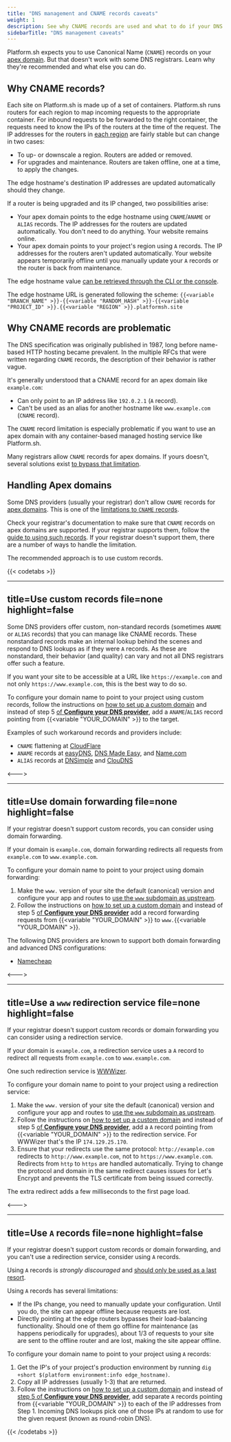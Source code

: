 ```yaml
---
title: "DNS management and CNAME records caveats"
weight: 1
description: See why CNAME records are used and what to do if your DNS registrar doesn't support them for apex domains.
sidebarTitle: "DNS management caveats"
---
```


Platform.sh expects you to use Canonical Name (`CNAME`) records on your [apex domain](../../other/glossary.md#apex-domain).
But that doesn't work with some DNS registrars.
Learn why they're recommended and what else you can do.

## Why CNAME records?

Each site on Platform.sh is made up of a set of containers.
Platform.sh runs routers for each region to map incoming requests to the appropriate container.
For inbound requests to be forwarded to the right container, the requests need to know the IPs of the routers at the time of the request.
The IP addresses for the routers in [each region](../../development/regions.md) are fairly stable but can change in two cases:

* To up- or downscale a region.
  Routers are added or removed.
* For upgrades and maintenance.
  Routers are taken offline, one at a time, to apply the changes.

The edge hostname's destination IP addresses are updated automatically should they change.

If a router is being upgraded and its IP changed, two possibilities arise:

* Your apex domain points to the edge hostname using `CNAME`/`ANAME` or `ALIAS` records. The IP addresses for the routers are updated automatically. You don't need to do anything. Your website remains online.
* Your apex domain points to your project's region using `A` records. The IP addresses for the routers aren't updated automatically.
  Your website appears temporarily offline until you manually update your `A` records or the router is back from maintenance.

The edge hostname value [can be retrieved through the CLI or the console](./_index.md#2-get-the-target-for-your-project).

The edge hostname URL is generated following the scheme:
`{{<variable "BRANCH_NAME" >}}-{{<variable "RANDOM_HASH" >}}-{{<variable "PROJECT_ID" >}}.{{<variable "REGION" >}}.platformsh.site`

## Why CNAME records are problematic

The DNS specification was originally published in 1987, long before name-based HTTP hosting became prevalent.
In the multiple RFCs that were written regarding `CNAME` records, the description of their behavior is rather vague.

It's generally understood that a CNAME record for an apex domain like `example.com`:

* Can only point to an IP address like `192.0.2.1` (`A` record).
* Can't be used as an alias for another hostname like `www.example.com` (`CNAME` record).

The `CNAME` record limitation is especially problematic if you want to use an apex domain with any container-based managed hosting service like Platform.sh.

Many registrars allow `CNAME` records for apex domains.
If yours doesn't, several solutions exist [to bypass that limitation](#handling-apex-domains).

## Handling Apex domains

Some DNS providers (usually your registrar) don't allow `CNAME` records for [apex domains](../../other/glossary.md#apex-domain).
This is one of the [limitations to `CNAME` records](#why-CNAME-records-are-problematic).

Check your registrar's documentation to make sure that `CNAME` records on apex domains are supported.
If your registrar supports them, follow the [guide to using such records](../steps/_index.md).
If your registrar doesn't support them, there are a number of ways to handle the limitation.

The recommended approach is to use custom records.

{{< codetabs >}}

---
title=Use custom records
file=none
highlight=false
---

Some DNS providers offer custom, non-standard records (sometimes `ANAME` or `ALIAS` records) that you can manage like CNAME records.
These nonstandard records make an internal lookup behind the scenes and respond to DNS lookups as if they were `A` records.
As these are nonstandard, their behavior (and quality) can vary and not all DNS registrars offer such a feature.

If you want your site to be accessible at a URL like `https://example.com` and not only `https://www.example.com`,
this is the best way to do so.

To configure your domain name to point to your project using custom records, follow the instructions on [how to set up a custom domain](./_index.md) and instead of step 5 [of **Configure your DNS provider**](./_index.md#3-configure-your-dns-provider), add a `ANAME`/`ALIAS` record pointing from {{<variable "YOUR_DOMAIN" >}} to the target.

Examples of such workaround records and providers include:

<!-- vale Platform.condescending = NO -->
* `CNAME` flattening at [CloudFlare](https://developers.cloudflare.com/dns/additional-options/cname-flattening)
* `ANAME` records at [easyDNS](https://easydns.com/features/aname-root-domain-alias/),
  [DNS Made Easy](https://support.dnsmadeeasy.com/support/solutions/articles/47001001412-aname-records),
  and [Name.com](https://www.name.com/support/articles/115010493967-adding-an-aname-alias-record)
* `ALIAS` records at [DNSimple](https://support.dnsimple.com/articles/alias-record/)
  and [ClouDNS](https://www.cloudns.net/wiki/article/18/)
<!-- vale Platform.condescending = YES -->

<--->

---
title=Use domain forwarding
file=none
highlight=false
---

If your registrar doesn't support custom records, you can consider using domain forwarding.

If your domain is `example.com`, domain forwarding redirects all requests from `example.com` to `www.example.com`.

To configure your domain name to point to your project using domain forwarding:

1. Make the `www.` version of your site the default (canonical) version and configure your app and routes to [use the `www` subdomain as upstream](../../define-routes/_index.md).
2. Follow the instructions on [how to set up a custom domain](./_index.md) and instead of step 5 [of **Configure your DNS provider**](./_index.md#3-configure-your-dns-provider) add a record forwarding requests from {{<variable "YOUR_DOMAIN" >}} to `www.`{{<variable "YOUR_DOMAIN" >}}.

The following DNS providers are known to support both domain forwarding and advanced DNS configurations:

* [Namecheap](https://www.namecheap.com/support/knowledgebase/article.aspx/385/2237/how-to-redirect-a-url-for-a-domain/)

<--->

---
title=Use a `www` redirection service
file=none
highlight=false
---

If your registrar doesn't support custom records or domain forwarding you can consider using a redirection service.

If your domain is `example.com`, a redirection service uses a `A` record to redirect all requests
from `example.com` to `www.example.com`.

One such redirection service is [WWWizer](http://wwwizer.com/naked-domain-redirect).

To configure your domain name to point to your project using a redirection service:

1. Make the `www.` version of your site the default (canonical) version and configure your app and routes to [use the `www` subdomain as upstream](../../define-routes/_index.md).
2. Follow the instructions on [how to set up a custom domain](./_index.md) and instead of step 5 [of **Configure your DNS provider**](./_index.md#3-configure-your-dns-provider), add a `A` record pointing from {{<variable "YOUR_DOMAIN" >}} to the redirection service. For WWWizer that's the IP `174.129.25.170`.
3. Ensure that your redirects use the same protocol:
`http://example.com` redirects to `http://www.example.com`, not to `https://www.example.com`.
Redirects from `http` to `https` are handled automatically.
Trying to change the protocol and domain in the same redirect causes issues for Let's Encrypt and prevents the TLS certificate from being issued correctly.

The extra redirect adds a few milliseconds to the first page load.

<--->

---
title=Use `A` records
file=none
highlight=false
---

If your registrar doesn't support custom records or domain forwarding, and you can't use a redirection service, consider using `A` records.

Using `A` records is _strongly discouraged_ and [should only be used as a last resort](#why-cname-records).

Using `A` records has several limitations:

* If the IPs change, you need to manually update your configuration.
  Until you do, the site can appear offline because requests are lost.
* Directly pointing at the edge routers bypasses their load-balancing functionality.
  Should one of them go offline for maintenance (as happens periodically for upgrades),
  about 1/3 of requests to your site are sent to the offline router and are lost, making the site appear offline.

To configure your domain name to point to your project using `A` records:

1. Get the IP's of your project's production environment by running `dig +short $(platform environment:info edge_hostname)`.
2. Copy all IP addresses (usually 1-3) that are returned.
3. Follow the instructions on [how to set up a custom domain](./_index.md) and instead of [step 5 of **Configure your DNS provider**](./_index.md#3-configure-your-dns-provider), add separate `A` records pointing from {{<variable "YOUR_DOMAIN" >}} to each of the IP addresses from Step 1. Incoming DNS lookups pick one of those IPs at random to use for the given request (known as round-robin DNS).

{{< /codetabs >}}
